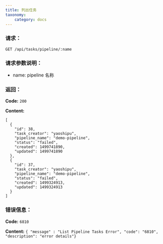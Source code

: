 ```yaml
---
title: 列出任务
taxonomy:
    category: docs
---
```


### 请求：

    GET /api/tasks/pipeline/:name

### 请求参数说明：

- name: pipeline 名称

### 返回：

**Code:** `200`

**Content:** 

```
[
  {
    "id": 38,
    "task_creator": "yaoshipu",
    "pipeline_name": "demo-pipeline",
    "status": "failed",
    "created": 1499741890,
    "updated": 1499741890
  },
  {
    "id": 37,
    "task_creator": "yaoshipu",
    "pipeline_name": "demo-pipeline",
    "status": "failed",
    "created": 1499324913,
    "updated": 1499324913
  }
]
```	

### 错误信息：

**Code:** `6810`

**Content:** `{ "message" : "List Pipeline Tasks Error", "code": "6810", "description": "error details"}`